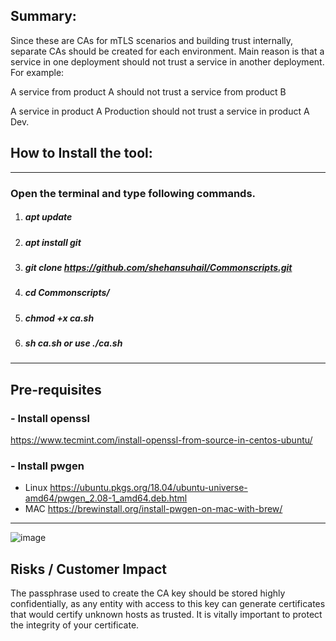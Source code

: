 ## Summary:                                                                                                       

Since these are CAs for mTLS scenarios and building trust internally, separate CAs should be created for each environment. Main reason is that a service in one deployment should not trust a service in another deployment.
For example:

A service from product A should not trust a service from product B

A service in product A Production should not trust a service in product A Dev.


## How to Install the tool:
---------------------------------------------------------------------------------------------------------------------------
### Open the terminal and type following commands.

1. ##### apt update
2. ##### apt install git
3. ##### git clone https://github.com/shehansuhail/Commonscripts.git
4. ##### cd Commonscripts/
5. ##### chmod +x ca.sh
6. ##### sh ca.sh or use ./ca.sh

---------------------------------------------------------------------------------------------------------------------------
## Pre-requisites 

### - Install openssl  
https://www.tecmint.com/install-openssl-from-source-in-centos-ubuntu/

### - Install pwgen

- Linux https://ubuntu.pkgs.org/18.04/ubuntu-universe-amd64/pwgen_2.08-1_amd64.deb.html
- MAC   https://brewinstall.org/install-pwgen-on-mac-with-brew/

----------------------------------------------------------------------------------------------------------------------------

![image](https://user-images.githubusercontent.com/83179294/125737894-9c847fc9-c3b5-4fd3-bd53-efcd304d3c7d.png)


## Risks / Customer Impact                                                                                       

The passphrase used to create the CA key should be stored highly confidentially, as any entity with access to
this key can generate certificates that would certify unknown hosts as trusted. It is vitally important to 
protect the integrity of your certificate.

